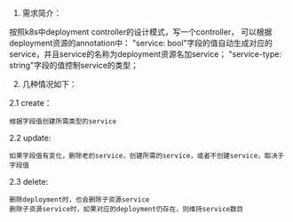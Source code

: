 1. 需求简介：

  按照k8s中deployment controller的设计模式，写一个controller，
  可以根据deployment资源的annotation中：
  "service: bool"字段的值自动生成对应的service，并且service的名称为deployment资源名加service；
  "service-type: string"字段的值控制service的类型；


2. 几种情况如下：

  2.1 create：

    根据字段值创建所需类型的service

  2.2 update:

    如果字段值有变化，删除老的service，创建所需的service，或者不创建service，取决于字段值

  2.3 delete:

    删除deployment时，也会删除子资源service
    删除子资源service时，如果对应的deployment仍存在，则维持service数目